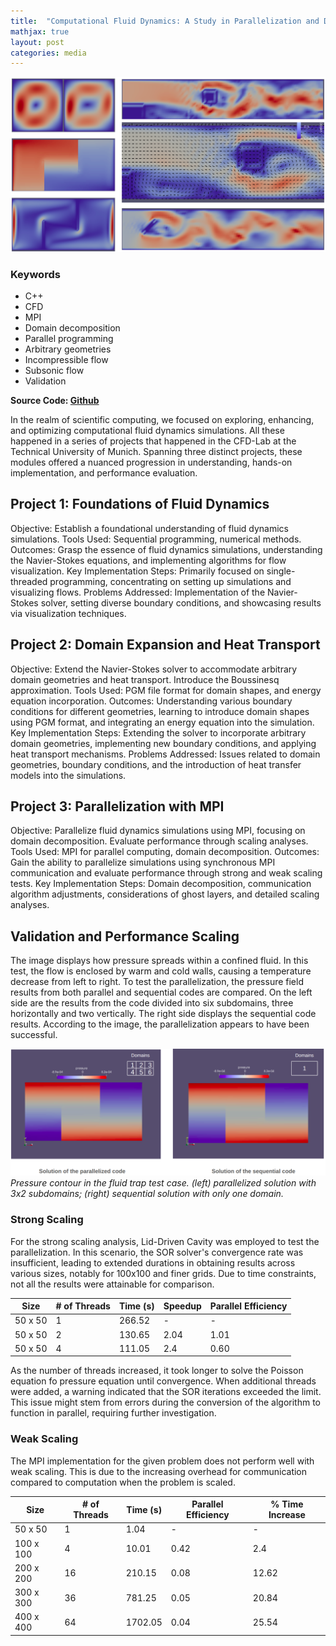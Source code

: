 ```yaml
---
title:  "Computational Fluid Dynamics: A Study in Parallelization and Domain Expansion"
mathjax: true
layout: post
categories: media
---
```


![cover image](/images/cfdlab_cover.png)

### Keywords
- C++
- CFD
- MPI
- Domain decomposition
- Parallel programming
- Arbitrary geometries
- Incompressible flow
- Subsonic flow
- Validation


**Source Code: [Github](https://github.com/Erfan-Mashayekh/cfd-lab-project)**

In the realm of scientific computing, we focused on exploring, enhancing, and optimizing computational fluid dynamics simulations. All these happened in a series of projects that happened in the CFD-Lab at the Technical University of Munich. Spanning three distinct projects, these modules offered a nuanced progression in understanding, hands-on implementation, and performance evaluation.

## Project 1: Foundations of Fluid Dynamics
Objective: Establish a foundational understanding of fluid dynamics simulations.
Tools Used: Sequential programming, numerical methods.
Outcomes: Grasp the essence of fluid dynamics simulations, understanding the Navier-Stokes equations, and implementing algorithms for flow visualization.
Key Implementation Steps: Primarily focused on single-threaded programming, concentrating on setting up simulations and visualizing flows.
Problems Addressed: Implementation of the Navier-Stokes solver, setting diverse boundary conditions, and showcasing results via visualization techniques.

## Project 2: Domain Expansion and Heat Transport
Objective: Extend the Navier-Stokes solver to accommodate arbitrary domain geometries and heat transport. Introduce the Boussinesq approximation.
Tools Used: PGM file format for domain shapes, and energy equation incorporation.
Outcomes: Understanding various boundary conditions for different geometries, learning to introduce domain shapes using PGM format, and integrating an energy equation into the simulation.
Key Implementation Steps: Extending the solver to incorporate arbitrary domain geometries, implementing new boundary conditions, and applying heat transport mechanisms.
Problems Addressed: Issues related to domain geometries, boundary conditions, and the introduction of heat transfer models into the simulations.

## Project 3: Parallelization with MPI
Objective: Parallelize fluid dynamics simulations using MPI, focusing on domain decomposition. Evaluate performance through scaling analyses.
Tools Used: MPI for parallel computing, domain decomposition.
Outcomes: Gain the ability to parallelize simulations using synchronous MPI communication and evaluate performance through strong and weak scaling tests.
Key Implementation Steps: Domain decomposition, communication algorithm adjustments, considerations of ghost layers, and detailed scaling analyses.


## Validation and Performance Scaling


The image displays how pressure spreads within a confined fluid. In this test, the flow is enclosed by warm and cold walls, causing a temperature decrease from left to right. To test the parallelization, the pressure field results from both parallel and sequential codes are compared. On the left side are the results from the code divided into six subdomains, three horizontally and two vertically. The right side displays the sequential code results. According to the image, the parallelization appears to have been successful. 

![parallelization comparison](/images/cfdlab_fluidtrap.png)
*Pressure contour in the fluid trap test case. (left) parallelized solution with 3x2 subdomains; (right) sequential solution with only one domain.*

### Strong Scaling

For the strong scaling analysis, Lid-Driven Cavity was employed to test the parallelization. In this scenario, the SOR solver's convergence rate was insufficient, leading to extended durations in obtaining results across various sizes, notably for 100x100 and finer grids. Due to time constraints, not all the results were attainable for comparison.

| Size             | # of Threads | Time (s) | Speedup | Parallel Efficiency |
|------------------|--------------|----------|---------|---------------------|
| 50 x 50          | 1            | 266.52   | -       | -                   |
| 50 x 50          | 2            | 130.65   | 2.04    | 1.01                |
| 50 x 50          | 4            | 111.05   | 2.4     | 0.60                |

As the number of threads increased, it took longer to solve the Poisson equation fo pressure equation until convergence. When additional threads were added, a warning indicated that the SOR iterations exceeded the limit. This issue might stem from errors during the conversion of the algorithm to function in parallel, requiring further investigation.

### Weak Scaling

The MPI implementation for the given problem does not perform well with weak scaling. This is due to the increasing overhead for communication compared to computation when the problem is scaled.

| Size      | # of Threads | Time (s) | Parallel Efficiency | % Time Increase |
|-----------|--------------|----------|---------------------|-----------------|
| 50 x 50   | 1            | 1.04     | -                   | -               |
| 100 x 100 | 4            | 10.01    | 0.42                | 2.4             |
| 200 x 200 | 16           | 210.15   | 0.08                | 12.62           |
| 300 x 300 | 36           | 781.25   | 0.05                | 20.84           |
| 400 x 400 | 64           | 1702.05  | 0.04                | 25.54           |


